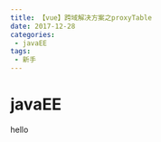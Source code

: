 ```yaml
---
title: 【vue】跨域解决方案之proxyTable
date: 2017-12-28
categories:
 - javaEE
tags:
 - 新手
---
```

# javaEE
hello